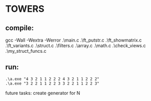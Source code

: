 # TOWERS

## compile:

gcc -Wall -Wextra -Werror .\main.c .\ft_putstr.c .\ft_showmatrix.c .\ft_variants.c .\struct.c .\filters.c .\array.c .\math.c .\check_views.c .\my_struct_funcs.c

## run:

			
	.\a.exe "4 3 2 1 1 2 2 2 4 3 2 1 1 2 2 2"
	.\a.exe "3 2 2 1 1 2 2 3 3 2 2 1 1 2 2 3"

future tasks:
create generator for N